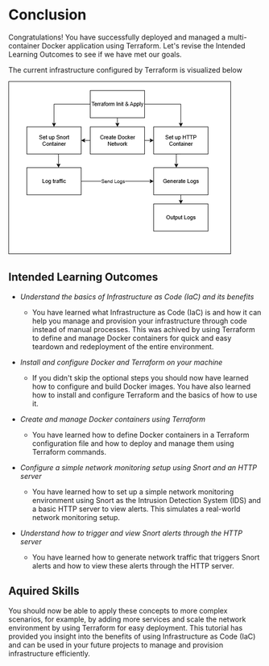 # Conclusion
Congratulations! You have successfully deployed and managed a multi-container Docker application using Terraform. Let's revise the Intended Learning Outcomes to see if we have met our goals.

The current infrastructure configured by Terraform is visualized below

![Flowchart](Terraform-Flowchart.png)

## Intended Learning Outcomes
- *Understand the basics of Infrastructure as Code (IaC) and its benefits*
	- You have learned what Infrastructure as Code (IaC) is and how it can help you manage and provision your infrastructure through code instead of manual processes. This was achived by using Terraform to define and manage Docker containers for quick and easy teardown and redeployment of the entire environment.
- *Install and configure Docker and Terraform on your machine*
	- If you didn't skip the optional steps you should now have learned how to configure and build Docker images. You have also learned how to install and configure Terraform and the basics of how to use it.

- *Create and manage Docker containers using Terraform*
	- You have learned how to define Docker containers in a Terraform configuration file and how to deploy and manage them using Terraform commands.

- *Configure a simple network monitoring setup using Snort and an HTTP server*
	- You have learned how to set up a simple network monitoring environment using Snort as the Intrusion Detection System (IDS) and a basic HTTP server to view alerts. This simulates a real-world network monitoring setup.

- *Understand how to trigger and view Snort alerts through the HTTP server*
	- You have learned how to generate network traffic that triggers Snort alerts and how to view these alerts through the HTTP server.

## Aquired Skills
You should now be able to apply these concepts to more complex scenarios, for example, by adding more services and scale the network environment by using Terraform for easy deployment. This tutorial has provided you insight into the benefits of using Infrastructure as Code (IaC) and can be used in your future projects to manage and provision infrastructure efficiently.